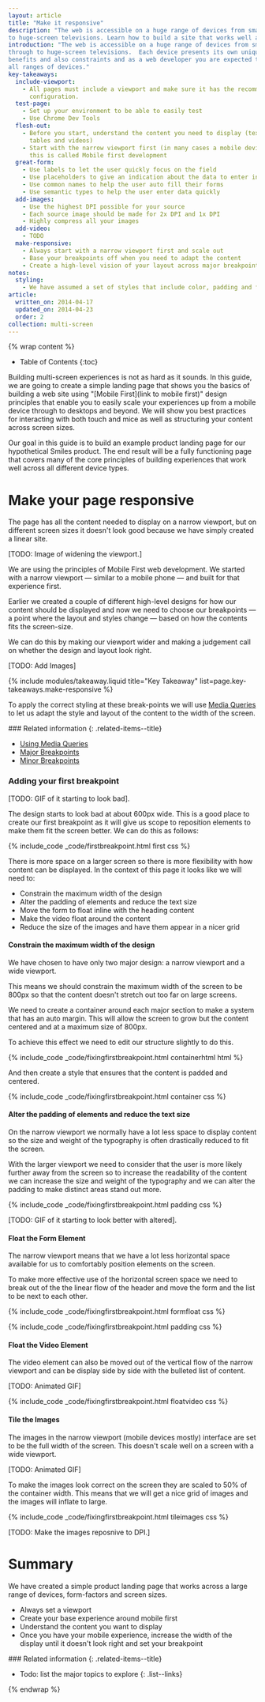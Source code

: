 ```yaml
---
layout: article
title: "Make it responsive"
description: "The web is accessible on a huge range of devices from small-screen phones
to huge-screen televisions. Learn how to build a site that works well across all these devices."
introduction: "The web is accessible on a huge range of devices from small-screen phones
through to huge-screen televisions.  Each device presents its own unique
benefits and also constraints and as a web developer you are expected to support
all ranges of devices."
key-takeaways:
  include-viewport:
    - All pages must include a viewport and make sure it has the recommended
      configuration.
  test-page:
    - Set up your environment to be able to easily test
    - Use Chrome Dev Tools
  flesh-out:
    - Before you start, understand the content you need to display (text, images,
      tables and videos)
    - Start with the narrow viewport first (in many cases a mobile device) - often
      this is called Mobile first development
  great-form:
    - Use labels to let the user quickly focus on the field
    - Use placeholders to give an indication about the data to enter in the field
    - Use common names to help the user auto fill their forms
    - Use semantic types to help the user enter data quickly
  add-images:
    - Use the highest DPI possible for your source
    - Each source image should be made for 2x DPI and 1x DPI
    - Highly compress all your images
  add-video:
    - TODO
  make-responsive:
    - Always start with a narrow viewport first and scale out
    - Base your breakpoints off when you need to adapt the content
    - Create a high-level vision of your layout across major breakpoints
notes:
  styling: 
    - We have assumed a set of styles that include color, padding and font styling that match our brand guidelines.
article:
  written_on: 2014-04-17
  updated_on: 2014-04-23
  order: 2
collection: multi-screen
---
```


{% wrap content %}

* Table of Contents
{:toc}

Building multi-screen experiences is not as hard as it sounds. In this
guide, we are going to create a simple landing page that shows you the basics of
building a web site using "[Mobile First](link to mobile first)" design principles that
enable you to easily scale your experiences up from a mobile device through
to desktops and beyond.  We will show you best practices for interacting with both touch 
and mice as well as structuring your content across screen sizes.

Our goal in this guide is to build an example product landing page for our
hypothetical Smiles product.  The end result will be a fully functioning page
that covers many of the core principles of building experiences that work well
across all different device types.

# Make your page responsive

The page has all the content needed to display on a narrow viewport, but on different screen sizes it doesn't
 look good because we have simply created a linear site.

[TODO: Image of widening the viewport.] 

We are using the principles of Mobile First web development.  We started
with a narrow viewport &mdash; similar to a mobile phone &mdash; and built for that 
experience first.  

Earlier we created a couple of different high-level designs for how our content should be displayed and
now we need to choose our breakpoints &mdash; a point where the layout and styles change &mdash; based on how the
contents fits the screen-size.

We can do this by making our viewport wider and making a judgement call on whether the design and layout look right.

[TODO: Add Images]

{% include modules/takeaway.liquid title="Key Takeaway" list=page.key-takeaways.make-responsive %}

To apply the correct styling at these break-points we will use 
[Media Queries](/web/essentials/the-essentials/multi-device-layouts/rwd-fundamentals/index.html#use-css-media-queries-for-responsiveness) 
to let us adapt the style and layout of the content to the width of the screen.

<div class="related-items">
<div class="related-items">
<div class="container">
<div markdown='1' class="g-wide--push-1 g-medium--push-1">
### Related information
{: .related-items--title}

*  [Using Media Queries](/web/essentials/the-essentials/multi-device-layouts/rwd-fundamentals/index.html#use-css-media-queries-for-responsiveness) 
*  [Major Breakpoints](/web/essentials/the-essentials/multi-device-layouts/rwd-fundamentals/index.html#use-css-media-queries-for-responsiveness) 
*  [Minor Breakpoints](/web/essentials/the-essentials/multi-device-layouts/rwd-fundamentals/index.html#use-css-media-queries-for-responsiveness)
</div>
</div>
</div>
</div>

### Adding your first breakpoint

[TODO: GIF of it starting to look bad].

The design starts to look bad at about 600px wide.  This is a good place to create our first breakpoint as it 
will give us scope to reposition elements to make them fit the screen better.  We can do this as follows:

{% include_code _code/firstbreakpoint.html first css %}

There is more space on a larger screen so there is more flexibility with how
content can be displayed.  In the context of this page it looks like we will need to:

*  Constrain the maximum width of the design
*  Alter the padding of elements and reduce the text size
*  Move the form to float inline with the heading content
*  Make the video float around the content
*  Reduce the size of the images and have them appear in a nicer grid


#### Constrain the maximum width of the design

We have chosen to have only two major design: a narrow viewport and a wide viewport. 

This means we should constrain the maximum width of the screen to be 800px so that the 
content doesn't stretch out too far on large screens.

We need to create a container around each major section to make a system
that has an auto margin.  This will allow the screen to grow but the content
centered and at a maximum size of 800px.

To achieve this effect we need to edit our structure slightly to do this.

{% include_code _code/fixingfirstbreakpoint.html containerhtml html %}

And then create a style that ensures that the content is padded and centered.

{% include_code _code/fixingfirstbreakpoint.html container css %}

#### Alter the padding of elements and reduce the text size

On the narrow viewport we normally have a lot less space to display content so 
the size and weight of the typography is often drastically reduced to fit the screen.

With the larger viewport we need to consider that the user is more likely further away
from the screen so to increase the readability of the content we can increase the size and
weight of the typography and we can alter the padding to make distinct areas stand out more.

{% include_code _code/fixingfirstbreakpoint.html padding css %}

[TODO: GIF of it starting to look better with altered].

#### Float the Form Element

The narrow viewport means that we have a lot less horizontal space available for us
to comfortably position elements on the screen.

To make more effective use of the horizontal screen space we need to break out of the
 the linear flow of the header and move the form and the list to be next to each other.

{% include_code _code/fixingfirstbreakpoint.html formfloat css %}

{% include_code _code/fixingfirstbreakpoint.html padding css %}


#### Float the Video Element

The video element can also be moved out of the vertical flow of the narrow viewport and 
can be display side by side with the bulleted list of content.

[TODO: Animated GIF]

{% include_code _code/fixingfirstbreakpoint.html floatvideo css %}

#### Tile the Images

The images in the narrow viewport (mobile devices mostly) interface are set to be 
the full width of the screen.  This doesn't scale well on a screen with a 
wide viewport.

[TODO: Animated GIF]

To make the images look correct on the screen they are scaled to 50% of the container width.  This
means that we will get a nice grid of images and the images will inflate to large.

{% include_code _code/fixingfirstbreakpoint.html tileimages css %}

[TODO:  Make the images reposnive to DPI.]

# Summary

We have created a simple product landing page that works across a large range of devices,
form-factors and screen sizes.

*  Always set a viewport
*  Create your base experience around mobile first
*  Understand the content you want to display
*  Once you have your mobile experience, increase the width of the display until it doesn't look right and set your breakpoint


<div class="related-items">
<div class="related-items">
<div class="container">
<div markdown='1' class="g-wide--push-1 g-medium--push-1">
### Related information
{: .related-items--title}

* Todo: list the major topics to explore
{: .list--links}

</div>
</div>
</div>
</div>


{% endwrap %}
